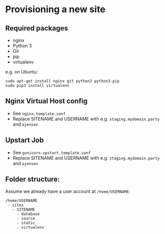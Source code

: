 Provisioning a new site
=======================

## Required packages

* nginx
* Python 3
* Git
* pip
* virtualenv

e.g. on Ubuntu:

```
sudo apt-get install nginx git python3 python3-pip
sudo pip3 install virtualenv
```

## Nginx Virtual Host config

* See `nginx.template.conf`
* Replace SITENAME and USERNAME with e.g. `staging.mydomain.party` and `ajensen`

## Upstart Job

* See `gunicorn-upstart.template.conf`
* Replace SITENAME and USERNAME with e.g. `staging.mydomain.party` and `ajensen`

## Folder structure:

Assume we already have a user account at `/home/USERNAME`:

```
/home/USERNAME
 - sites
   - SITENAME
     - database
     - source
     - static
     - virtualenv
```
